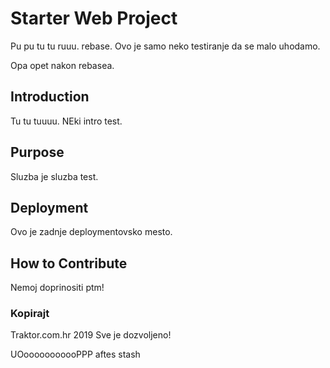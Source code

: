 # Starter Web Project

Pu pu tu tu ruuu. rebase.
Ovo je samo neko testiranje da se malo uhodamo.

Opa opet nakon rebasea.

## Introduction

Tu tu tuuuu. NEki intro test.

## Purpose

Sluzba je sluzba test.

## Deployment

Ovo je zadnje deploymentovsko mesto.

## How to Contribute

Nemoj doprinositi ptm!

### Kopirajt

Traktor.com.hr 2019
Sve je dozvoljeno!

UOooooooooooPPP aftes stash